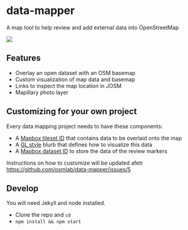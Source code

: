 # data-mapper
A map tool to help review and add external data into OpenStreetMap

![](https://cloud.githubusercontent.com/assets/126868/16585021/6925a510-42dc-11e6-8754-5cadb2bc3fef.gif)

## Features
- Overlay an open dataset with an OSM basemap
- Custom visualization of map data and basemap
- Links to inspect the map location in JOSM
- Mapillary photo layer

## Customizing for your own project
Every data mapping project needs to have these components:
- A [Mapbox tileset ID](https://www.mapbox.com/api-documentation/#uploads) that contains data to be overlaid onto the map
- A [GL style](https://www.mapbox.com/mapbox-gl-style-spec/) blurb that defines how to visualize this data
- A [Mapbox dataset ID](https://www.mapbox.com/api-documentation/#datasets) to store the data of the review markers

Instructions on how to customize will be updated afetr https://github.com/osmlab/data-mapper/issues/5

## Develop
You will need Jekyll and node installed.
- Clone the repo and `cd`
- `npm install && npm start`

